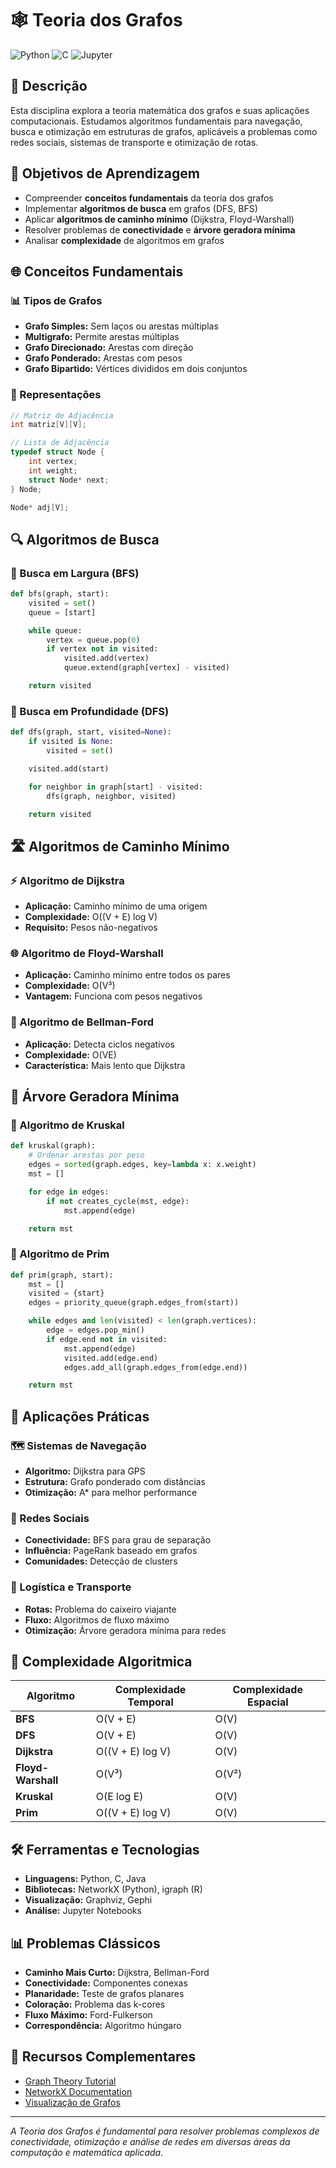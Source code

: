 # 🕸️ Teoria dos Grafos

![Python](https://go-skill-icons.vercel.app/api/icons?i=py&theme=light) ![C](https://go-skill-icons.vercel.app/api/icons?i=c&theme=light) ![Jupyter](https://go-skill-icons.vercel.app/api/icons?i=jupyter&theme=light)

## 📖 Descrição

Esta disciplina explora a teoria matemática dos grafos e suas aplicações computacionais. Estudamos algoritmos fundamentais para navegação, busca e otimização em estruturas de grafos, aplicáveis a problemas como redes sociais, sistemas de transporte e otimização de rotas.

## 🎯 Objetivos de Aprendizagem

- Compreender **conceitos fundamentais** da teoria dos grafos
- Implementar **algoritmos de busca** em grafos (DFS, BFS)
- Aplicar **algoritmos de caminho mínimo** (Dijkstra, Floyd-Warshall)
- Resolver problemas de **conectividade** e **árvore geradora mínima**
- Analisar **complexidade** de algoritmos em grafos

## 🌐 Conceitos Fundamentais

### 📊 Tipos de Grafos

- **Grafo Simples:** Sem laços ou arestas múltiplas
- **Multigrafo:** Permite arestas múltiplas
- **Grafo Direcionado:** Arestas com direção
- **Grafo Ponderado:** Arestas com pesos
- **Grafo Bipartido:** Vértices divididos em dois conjuntos

### 🔗 Representações

```c
// Matriz de Adjacência
int matriz[V][V];

// Lista de Adjacência
typedef struct Node {
    int vertex;
    int weight;
    struct Node* next;
} Node;

Node* adj[V];
```

## 🔍 Algoritmos de Busca

### 🌊 Busca em Largura (BFS)

```python
def bfs(graph, start):
    visited = set()
    queue = [start]

    while queue:
        vertex = queue.pop(0)
        if vertex not in visited:
            visited.add(vertex)
            queue.extend(graph[vertex] - visited)

    return visited
```

### 🌲 Busca em Profundidade (DFS)

```python
def dfs(graph, start, visited=None):
    if visited is None:
        visited = set()

    visited.add(start)

    for neighbor in graph[start] - visited:
        dfs(graph, neighbor, visited)

    return visited
```

## 🛣️ Algoritmos de Caminho Mínimo

### ⚡ Algoritmo de Dijkstra

- **Aplicação:** Caminho mínimo de uma origem
- **Complexidade:** O((V + E) log V)
- **Requisito:** Pesos não-negativos

### 🌐 Algoritmo de Floyd-Warshall

- **Aplicação:** Caminho mínimo entre todos os pares
- **Complexidade:** O(V³)
- **Vantagem:** Funciona com pesos negativos

### 🚀 Algoritmo de Bellman-Ford

- **Aplicação:** Detecta ciclos negativos
- **Complexidade:** O(VE)
- **Característica:** Mais lento que Dijkstra

## 🌳 Árvore Geradora Mínima

### 🔗 Algoritmo de Kruskal

```python
def kruskal(graph):
    # Ordenar arestas por peso
    edges = sorted(graph.edges, key=lambda x: x.weight)
    mst = []

    for edge in edges:
        if not creates_cycle(mst, edge):
            mst.append(edge)

    return mst
```

### 📡 Algoritmo de Prim

```python
def prim(graph, start):
    mst = []
    visited = {start}
    edges = priority_queue(graph.edges_from(start))

    while edges and len(visited) < len(graph.vertices):
        edge = edges.pop_min()
        if edge.end not in visited:
            mst.append(edge)
            visited.add(edge.end)
            edges.add_all(graph.edges_from(edge.end))

    return mst
```

## 📂 Aplicações Práticas

### 🗺️ Sistemas de Navegação

- **Algoritmo:** Dijkstra para GPS
- **Estrutura:** Grafo ponderado com distâncias
- **Otimização:** A\* para melhor performance

### 👥 Redes Sociais

- **Conectividade:** BFS para grau de separação
- **Influência:** PageRank baseado em grafos
- **Comunidades:** Detecção de clusters

### 🚛 Logística e Transporte

- **Rotas:** Problema do caixeiro viajante
- **Fluxo:** Algoritmos de fluxo máximo
- **Otimização:** Árvore geradora mínima para redes

## 🧮 Complexidade Algoritmica

| Algoritmo          | Complexidade Temporal | Complexidade Espacial |
| ------------------ | --------------------- | --------------------- |
| **BFS**            | O(V + E)              | O(V)                  |
| **DFS**            | O(V + E)              | O(V)                  |
| **Dijkstra**       | O((V + E) log V)      | O(V)                  |
| **Floyd-Warshall** | O(V³)                 | O(V²)                 |
| **Kruskal**        | O(E log E)            | O(V)                  |
| **Prim**           | O((V + E) log V)      | O(V)                  |

## 🛠️ Ferramentas e Tecnologias

- **Linguagens:** Python, C, Java
- **Bibliotecas:** NetworkX (Python), igraph (R)
- **Visualização:** Graphviz, Gephi
- **Análise:** Jupyter Notebooks

## 📊 Problemas Clássicos

- **Caminho Mais Curto:** Dijkstra, Bellman-Ford
- **Conectividade:** Componentes conexas
- **Planaridade:** Teste de grafos planares
- **Coloração:** Problema das k-cores
- **Fluxo Máximo:** Ford-Fulkerson
- **Correspondência:** Algoritmo húngaro

## 🔗 Recursos Complementares

- [Graph Theory Tutorial](https://www.tutorialspoint.com/graph_theory/)
- [NetworkX Documentation](https://networkx.org/)
- [Visualização de Grafos](https://graphonline.ru/en/)

---

_A Teoria dos Grafos é fundamental para resolver problemas complexos de conectividade, otimização e análise de redes em diversas áreas da computação e matemática aplicada._
